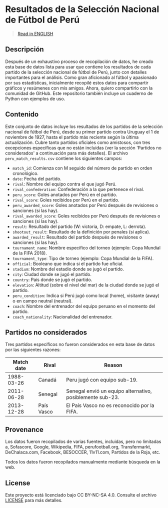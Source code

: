 # Resultados de la Selección Nacional de Fútbol de Perú

> [Read in ENGLISH](README.md)

## Descripción
Después de un exhaustivo proceso de recopilación de datos, he creado esta base de datos lista para usar que contiene los resultados de cada partido de la selección nacional de fútbol de Perú, junto con detalles importantes para el análisis. Como gran aficionado al fútbol y apasionado por sus estadísticas, inicialmente recopilé estos datos para compartir gráficos y resúmenes con mis amigos. Ahora, quiero compartirlo con la comunidad de GitHub. Este repositorio también incluye un cuaderno de Python con ejemplos de uso.

## Contenido
Este conjunto de datos incluye los resultados de los partidos de la selección nacional de fútbol de Perú, desde su primer partido contra Uruguay el 1 de noviembre de 1927, hasta el partido más reciente según la última actualización. Cubre tanto partidos oficiales como amistosos, con tres excepciones específicas que no están incluidas (ver la sección 'Partidos no considerados' a continuación para más detalles). El archivo `peru_match_results.csv` contiene los siguientes campos:

- `match_id`: Comienza con M seguido del número de partido en orden cronológico.
- `date`: Fecha del partido.
- `rival`: Nombre del equipo contra el que jugó Perú.
- `rival_confederation`: Confederación a la que pertenece el rival.
- `peru_score`: Goles anotados por Perú en el partido.
- `rival_score`: Goles recibidos por Perú en el partido.
- `peru_awarded_score`: Goles anotados por Perú después de revisiones o sanciones (si las hay).
- `rival_awarded_score`: Goles recibidos por Perú después de revisiones o sanciones (si las hay).
- `result`: Resultado del partido (W: victoria, D: empate, L: derrota).
- `shootout_result`: Resultado de la definición por penales (si aplica).
- `awarded_result`: Resultado del partido después de revisiones o sanciones (si las hay).
- `tournament_name`: Nombre específico del torneo (ejemplo: Copa Mundial de la FIFA 2018).
- `tournament_type`: Tipo de torneo (ejemplo: Copa Mundial de la FIFA).
- `official`: Booleano que indica si el partido fue oficial.
- `stadium`: Nombre del estadio donde se jugó el partido.
- `city`: Ciudad donde se jugó el partido.
- `country`: País donde se jugó el partido.
- `elevation`: Altitud (sobre el nivel del mar) de la ciudad donde se jugó el partido.
- `peru_condition`: Indica si Perú jugó como local (home), visitante (away) o en campo neutral (neutral).
- `coach`: Nombre del entrenador del equipo peruano en el momento del partido.
- `coach_nationality`: Nacionalidad del entrenador.

## Partidos no considerados
Tres partidos específicos no fueron considerados en esta base de datos por las siguientes razones:

| Match date  | Rival         | Reason                                    |
|-------------|---------------|-------------------------------------------|
| 1988-03-26  | Canadá        | Peru jugó con equipo sub-19.              |
| 2011-06-28  | Senegal       | Senegal envió un equipo alternativo, posiblemente sub-23. |
| 2013-12-28  | País Vasco    | El País Vasco no es reconocido por la FIFA. |

## Provenance

Los datos fueron recopilados de varias fuentes, incluidas, pero no limitadas a, Sofascore, Google, Wikipedia, FIFA, perufootball.org, Transfermarkt, DeChalaca.com, Facebook, BESOCCER, 11v11.com, Partidos de la Roja, etc.

Todos los datos fueron recopilados manualmente mediante búsqueda en la web.

## License
Este proyecto está licenciado bajo CC BY-NC-SA 4.0. Consulte el archivo [LICENSE](LICENSE) para más detalles.
